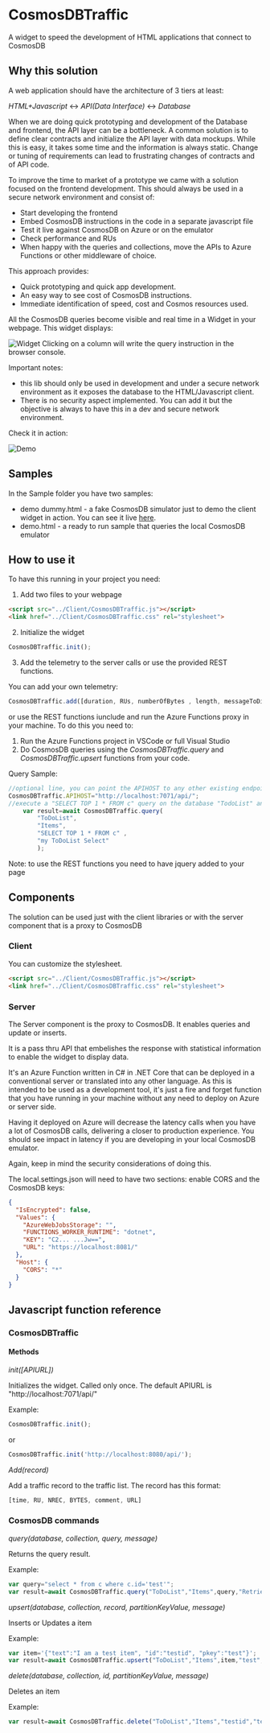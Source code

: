 # CosmosDBTraffic
A widget to speed the development of HTML applications that connect to CosmosDB 

## Why this solution

A web application should have the architecture of 3 tiers at least:

*HTML+Javascript* <-> *API(Data Interface)* <-> *Database*

When we are doing quick prototyping and development of the Database and frontend, the API layer can be a bottleneck. A common solution is to define clear contracts and initialize the API layer with data mockups.
While this is easy, it takes some time and the information is always static.
Change or tuning of requirements can lead to frustrating changes of contracts and of API code.

To improve the time to market of a prototype we came with a solution focused on the frontend development. This should always be used in a secure network environment and consist of:
- Start developing the frontend
- Embed CosmosDB instructions in the code in a separate javascript file
- Test it live against CosmosDB on Azure or on the emulator
- Check performance and RUs
- When happy with the queries and collections, move the APIs to Azure Functions or other middleware of choice.

This approach provides:
- Quick prototyping and quick app development.
- An easy way to see cost of CosmosDB instructions.
- Immediate identification of speed, cost and Cosmos resources used.

All the CosmosDB queries become visible and real time in a Widget in your webpage. This widget displays:

![Widget](Sample/instructions.JPG)
Clicking on a column will write the query instruction in the browser console.

Important notes:
- this lib should only be used in development and under a secure network environment as it exposes the database to the HTML/Javascript client.
- There is no security aspect implemented. You can add it but the objective is always to have this in a dev and secure network environment.

Check it in action:

![Demo](livedemo.gif)


## Samples

In the Sample folder you have two samples:
- demo dummy.html - a fake CosmosDB simulator just to demo the client widget in action. You can see it live [here](https://lambot.blob.core.windows.net/github/CosmosDBTraffic/demo%20dummy.html).
- demo.html - a ready to run sample that queries the local CosmosDB emulator

## How to use it

To have this running in your project you need:
1. Add two files to your webpage
   
``` html
<script src="../Client/CosmosDBTraffic.js"></script>
<link href="../Client/CosmosDBTraffic.css" rel="stylesheet">
```

2. Initialize the widget

```javascript
CosmosDBTraffic.init();
```

3. Add the telemetry to the server calls or use the provided REST functions.

You can add your own telemetry:

``` javascript
CosmosDBTraffic.add([duration, RUs, numberOfBytes , length, messageToDisplay, URLforDebug]);
```

or use the REST functions iunclude and run the Azure Functions proxy in your machine.
To do this you need to:
1. Run the Azure Functions project in VSCode or full Visual Studio
2. Do CosmosDB queries using the *CosmosDBTraffic.query* and *CosmosDBTraffic.upsert* functions from your code.

Query Sample:
```javascript
//optional line, you can point the APIHOST to any other existing endpoint
CosmosDBTraffic.APIHOST="http://localhost:7071/api/";
//execute a "SELECT TOP 1 * FROM c" query on the database "TodoList" and collection "Items". Comment it with my "ToDoList Select"
    var result=await CosmosDBTraffic.query(
        "ToDoList",
        "Items",
        "SELECT TOP 1 * FROM c" ,
        "my ToDoList Select"
        );
````

Note: to use the REST functions you need to have jquery added to your page


## Components

The solution can be used just with the client libraries or with the server component that is a proxy to CosmosDB

### Client

You can customize the stylesheet.

``` html
<script src="../Client/CosmosDBTraffic.js"></script>
<link href="../Client/CosmosDBTraffic.css" rel="stylesheet">
```

### Server

The Server component is the proxy to CosmosDB. It enables queries and update or inserts.

It is a pass thru API that embelishes the response with statistical information to enable the widget to display data.

It's an Azure Function written in C# in .NET Core that can be deployed in a conventional server or translated into any other language. As this is intended to be used as a development tool, it's just a fire and forget function that you have running in your machine without any need to deploy on Azure or server side.

Having it deployed on Azure will decrease the latency calls when you have a lot of CosmosDB calls, delivering a closer to production experience.
You should see impact in latency if you are developing in your local CosmosDB emulator.

Again, keep in mind the security considerations of doing this.

The local.settings.json will need to have two sections: enable CORS and the CosmosDB keys:

```json
{
  "IsEncrypted": false,
  "Values": {
    "AzureWebJobsStorage": "",
    "FUNCTIONS_WORKER_RUNTIME": "dotnet",
    "KEY": "C2... ...Jw==",
    "URL": "https://localhost:8081/"
  },
  "Host": {
    "CORS": "*"
  }
}
```

## Javascript function reference

### CosmosDBTraffic

#### Methods

*init([APIURL])*

Initializes the widget. Called only once.
The default APIURL is "http://localhost:7071/api/"

Example:
```javascript
CosmosDBTraffic.init();
```   
or
```javascript
CosmosDBTraffic.init('http://localhost:8080/api/');
```

*Add(record)*

Add a traffic record to the traffic list.
The record has this format:
```javascript
[time, RU, NREC, BYTES, comment, URL]
```

### CosmosDB commands

*query(database, collection, query, message)*

Returns the query result.

Example:
```javascript
var query="select * from c where c.id='test'";
var result=await CosmosDBTraffic.query("ToDoList","Items",query,"Retrieving all records with test");
```

*upsert(database, collection, record, partitionKeyValue, message)*

Inserts or Updates a item

Example:
```javascript
var item='{"text":"I am a test item", "id":"testid", "pkey":"test"}';
var result=await CosmosDBTraffic.upsert("ToDoList","Items",item,"test", "Insert an item");
```


*delete(database, collection, id, partitionKeyValue, message)*

Deletes an item

Example:
```javascript
var result=await CosmosDBTraffic.delete("ToDoList","Items","testid","test","Delete item");
```
